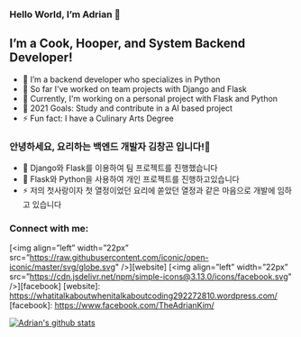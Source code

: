 ### Hello World, I’m Adrian 👋
## I’m a Cook, Hooper, and System Backend Developer!
- 🔭 I’m a backend developer who specializes in Python
- 👯 So far I've worked on team projects with Django and Flask
- 🌱 Currently, I'm working on a personal project with Flask and Python
- 🥅 2021 Goals: Study and contribute in a AI based project
- ⚡ Fun fact: I have a Culinary Arts Degree

### 안녕하세요, 요리하는 백엔드 개발자 김창곤 입니다!👋
- 👯 Django와 Flask를 이용하여 팀 프로젝트를 진행했습니다
- 🌱 Flask와 Python을 사용하여 개인 프로젝트를 진행하고있습니다
- ⚡ 저의 첫사랑이자 첫 열정이었던 요리에 쏟았던 열정과 같은 마음으로 개발에 임하고 있습니다


### Connect with me:
[<img align=”left” width=”22px” src=”https://raw.githubusercontent.com/iconic/open-iconic/master/svg/globe.svg" />][website]
[<img align=”left” width=”22px” src=”https://cdn.jsdelivr.net/npm/simple-icons@3.13.0/icons/facebook.svg" />][facebook]
[website]: https://whatitalkaboutwhenitalkaboutcoding292272810.wordpress.com/
[facebook]: https://www.facebook.com/TheAdrianKim/
  
[![Adrian's github stats](https://github-readme-stats.vercel.app/api?username=adriankim18)](https://github.com/anuraghazra/github-readme-stats)
